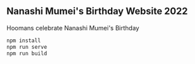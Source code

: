 ## Nanashi Mumei's Birthday Website 2022
Hoomans celebrate Nanashi Mumei\'s Birthday

```js
npm install
npm run serve
npm run build
```
